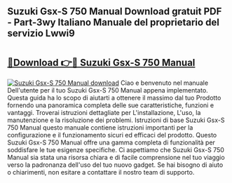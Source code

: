 ## Suzuki Gsx-S 750 Manual Download gratuit PDF - Part-3wy Italiano Manuale del proprietario del servizio Lwwi9

# <h2><a href="http://dfckn5.blite.top/?on=Suzuki+Gsx-S+750+Manual">🔗Download 👉🔴 Suzuki Gsx-S 750 Manual</a></h2>

[![Suzuki Gsx-S 750 Manual download](https://i.imgur.com/lujVjoI.png)](http://dfckn5.blite.top/?on=Suzuki+Gsx-S+750+Manual)
Ciao e benvenuto nel manuale Dell'utente per il tuo Suzuki Gsx-S 750 Manual appena implementato. Questa guida ha lo scopo di aiutarti a ottenere il massimo dal tuo Prodotto fornendo una panoramica completa delle sue caratteristiche, funzioni e vantaggi. Troverai istruzioni dettagliate per L'installazione, L'uso, la manutenzione e la risoluzione dei problemi. Istruzioni di base Suzuki Gsx-S 750 Manual questo manuale contiene istruzioni importanti per la configurazione e il funzionamento sicuri ed efficaci del prodotto. Questo Suzuki Gsx-S 750 Manual offre una gamma completa di funzionalità per soddisfare le tue esigenze specifiche. Ci aspettiamo che Suzuki Gsx-S 750 Manual sia stata una risorsa chiara e di facile comprensione nel tuo viaggio verso la padronanza dell'uso del tuo nuovo gadget. Se hai bisogno di aiuto o chiarimenti, non esitare a contattare il nostro team di supporto.
